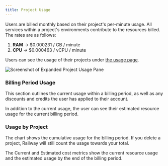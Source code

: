 ```yaml
---
title: Project Usage
---
```


Users are billed monthly based on their project's per-minute usage.  All services within a project's environments contribute to the resources billed. The rates are as follows:
1. **RAM** → $0.000231 / GB / minute
2. **CPU** → $0.000463 / vCPU / minute

Users can see the usage of their projects under <a href="https://railway.com/account/usage" target="_blank">the usage page</a>.

<Image src="https://res.cloudinary.com/railway/image/upload/v1631917786/docs/project-usage_gd43fq.png"
alt="Screenshot of Expanded Project Usage Pane"
layout="intrinsic"
width={491} height={286} quality={80} />

### Billing Period Usage

This section outlines the current usage within a billing period, as well as any discounts and credits the user has applied to their account.

In addition to the current usage, the user can see their estimated resource usage for the current billing period.


### Usage by Project
The chart shows the cumulative usage for the billing period. If you delete a project, Railway will still count the usage towards your total.

The Current and Estimated cost metrics show the current resource usage and the estimated usage by the end of the billing period.
